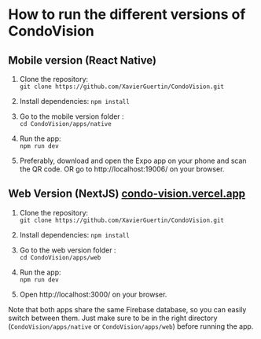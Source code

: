 # How to run the different versions of CondoVision

## Mobile version (React Native)
1. Clone the repository:  
``` git clone https://github.com/XavierGuertin/CondoVision.git ```
2. Install dependencies:
``` npm install ```

3. Go to the mobile version folder :  
``` cd CondoVision/apps/native ```

4. Run the app:  
``` npm run dev ```

5. Preferably, download and open the Expo app on your phone and scan the QR code. 
OR go to http://localhost:19006/ on your browser.

## Web Version (NextJS) [condo-vision.vercel.app](https://condo-vision.vercel.app)
1. Clone the repository:  
``` git clone https://github.com/XavierGuertin/CondoVision.git ```

2. Install dependencies:
``` npm install ```
3. Go to the web version folder :  
``` cd CondoVision/apps/web ```
4. Run the app:  
``` npm run dev ```
5. Open http://localhost:3000/ on your browser.

Note that both apps share the same Firebase database, so you can easily switch between them. Just make sure to be in the right directory (`CondoVision/apps/native` or `CondoVision/apps/web`) before running the app.